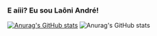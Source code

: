 ### E aíii? Eu sou Laôni André!

[![Anurag's GitHub stats](https://github-readme-stats.vercel.app/api?username=Laoni09)](https://github.com/anuraghazra/github-readme-stats)
![Anurag's GitHub stats](https://github-readme-stats.vercel.app/api?username=anuraghazra&show_icons=true&theme=radical)
